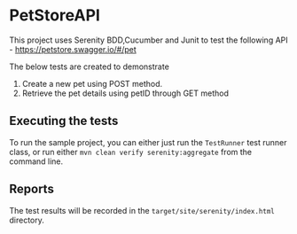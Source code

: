 # PetStoreAPI

This project uses Serenity BDD,Cucumber and Junit to test the following API - https://petstore.swagger.io/#/pet

The below tests are created to demonstrate 
1. Create a new pet using POST method.
2. Retrieve the pet details using petID through GET method


## Executing the tests
To run the sample project, you can either just run the `TestRunner` test runner class, or run either `mvn clean verify serenity:aggregate` from the command line.


##  Reports

The test results will be recorded in the `target/site/serenity/index.html` directory.
